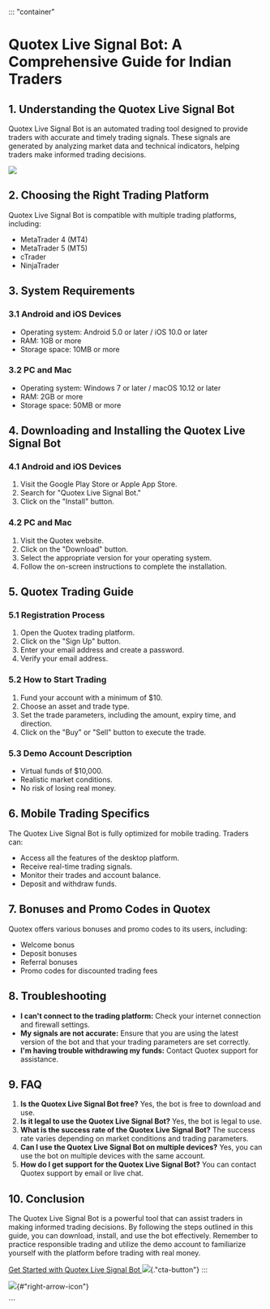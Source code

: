 ::: \"container\"
# Quotex Live Signal Bot: A Comprehensive Guide for Indian Traders

## 1. Understanding the Quotex Live Signal Bot

Quotex Live Signal Bot is an automated trading tool designed to provide
traders with accurate and timely trading signals. These signals are
generated by analyzing market data and technical indicators, helping
traders make informed trading decisions.

[![](https://static.quotex.io/files/4_en/300_250.jpg)](https://traff.sbs/brokerqxlid)

## 2. Choosing the Right Trading Platform

Quotex Live Signal Bot is compatible with multiple trading platforms,
including:

-   MetaTrader 4 (MT4)
-   MetaTrader 5 (MT5)
-   cTrader
-   NinjaTrader

## 3. System Requirements

### 3.1 Android and iOS Devices

-   Operating system: Android 5.0 or later / iOS 10.0 or later
-   RAM: 1GB or more
-   Storage space: 10MB or more

### 3.2 PC and Mac

-   Operating system: Windows 7 or later / macOS 10.12 or later
-   RAM: 2GB or more
-   Storage space: 50MB or more

## 4. Downloading and Installing the Quotex Live Signal Bot

### 4.1 Android and iOS Devices

1.  Visit the Google Play Store or Apple App Store.
2.  Search for "Quotex Live Signal Bot."
3.  Click on the "Install" button.

### 4.2 PC and Mac

1.  Visit the Quotex website.
2.  Click on the "Download" button.
3.  Select the appropriate version for your operating system.
4.  Follow the on-screen instructions to complete the installation.

## 5. Quotex Trading Guide

### 5.1 Registration Process

1.  Open the Quotex trading platform.
2.  Click on the "Sign Up" button.
3.  Enter your email address and create a password.
4.  Verify your email address.

### 5.2 How to Start Trading

1.  Fund your account with a minimum of \$10.
2.  Choose an asset and trade type.
3.  Set the trade parameters, including the amount, expiry time, and
    direction.
4.  Click on the "Buy" or "Sell" button to execute the
    trade.

### 5.3 Demo Account Description

-   Virtual funds of \$10,000.
-   Realistic market conditions.
-   No risk of losing real money.

## 6. Mobile Trading Specifics

The Quotex Live Signal Bot is fully optimized for mobile trading.
Traders can:

-   Access all the features of the desktop platform.
-   Receive real-time trading signals.
-   Monitor their trades and account balance.
-   Deposit and withdraw funds.

## 7. Bonuses and Promo Codes in Quotex

Quotex offers various bonuses and promo codes to its users, including:

-   Welcome bonus
-   Deposit bonuses
-   Referral bonuses
-   Promo codes for discounted trading fees

## 8. Troubleshooting

-   **I can\'t connect to the trading platform:** Check your internet
    connection and firewall settings.
-   **My signals are not accurate:** Ensure that you are using the
    latest version of the bot and that your trading parameters are set
    correctly.
-   **I\'m having trouble withdrawing my funds:** Contact Quotex support
    for assistance.

## 9. FAQ

1.  **Is the Quotex Live Signal Bot free?** Yes, the bot is free to
    download and use.
2.  **Is it legal to use the Quotex Live Signal Bot?** Yes, the bot is
    legal to use.
3.  **What is the success rate of the Quotex Live Signal Bot?** The
    success rate varies depending on market conditions and trading
    parameters.
4.  **Can I use the Quotex Live Signal Bot on multiple devices?** Yes,
    you can use the bot on multiple devices with the same account.
5.  **How do I get support for the Quotex Live Signal Bot?** You can
    contact Quotex support by email or live chat.

## 10. Conclusion

The Quotex Live Signal Bot is a powerful tool that can assist traders in
making informed trading decisions. By following the steps outlined in
this guide, you can download, install, and use the bot effectively.
Remember to practice responsible trading and utilize the demo account to
familiarize yourself with the platform before trading with real money.

[Get Started with Quotex Live Signal Bot
![](data:image/svg+xml;base64,PHN2Zz4KICAgICAgICA8dXNlIGhyZWY9IlwmcXVvdDsjcmlnaHQtYXJyb3ctaWNvblwmcXVvdDsiIC8+CiAgICAgIDwvc3ZnPg==)](\%22https://traff.sbs/brokerqxlid\%22){."cta-button"}
:::

![](data:image/svg+xml;base64,PHN2ZyBpZD0iXCZxdW90O3JpZ2h0LWFycm93LWljb25cJnF1b3Q7Ij4KICAgIDxwYXRoIGQ9IlwmcXVvdDtNMTEuNCIgMTIuMmwzLjIgMy4xYzAuMSAwLjEgMC4yIDAuMSAwLjMgMCAwLjEtMC4xIDAuMi0wLjMgMC4yLTAuNWwwLTEuMiA2LjctNi41YzAuMS0wLjEgMC4yLTAuMyAwLjItMC41IDAtMC4yIDAtMC40LTAuMS0wLjZsMC0xLjItNi41LTYuNWMtMC4xLTAuMS0wLjMtMC4yLTAuNS0wLjItMC4yIDAtMC4zIDAtMC41IDAuMWwtMy4yIDMuMWMtMC4xIDAuMS0wLjEgMC4zIDAgMC40IDAuMSAwLjEgMC4zIDAuMSAwLjUgMC4xbDYuNyA2LjUgMS4yIDEuMnpcIiAvPgogIDwvc3ZnPg==){#"right-arrow-icon"}

\`\`\`

